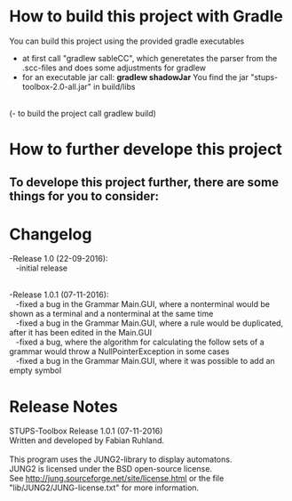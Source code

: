 How to build this project with Gradle
==============

You can build this project using the provided gradle executables<br>
 - at first call "gradlew sableCC", which generetates the parser from the .scc-files and does some adjustments for gradlew<br>
 - for an executable jar call: **gradlew shadowJar** You find the jar "stups-toolbox-2.0-all.jar" in build/libs<br><br>

(- to build the project call gradlew build)<br>

How to further develope this project
==============

To develope this project further, there are some things for you to consider:
-
Changelog
==============
-Release 1.0 (22-09-2016):<br>
&nbsp;&nbsp;&nbsp;-initial release<br><br>

-Release 1.0.1 (07-11-2016):<br>
&nbsp;&nbsp;&nbsp;-fixed a bug in the Grammar Main.GUI, where a nonterminal would be shown as a terminal and a nonterminal at the same time<br>
&nbsp;&nbsp;&nbsp;-fixed a bug in the Grammar Main.GUI, where a rule would be duplicated, after it has been edited in the Main.GUI<br>
&nbsp;&nbsp;&nbsp;-fixed a bug, where the algorithm for calculating the follow sets of a grammar would throw a NullPointerException in some cases<br>
&nbsp;&nbsp;&nbsp;-fixed a bug in the Grammar Main.GUI, where it was possible to add an empty symbol<br>

Release Notes
==============
STUPS-Toolbox Release 1.0.1 (07-11-2016)<br>
Written and developed by Fabian Ruhland.<br><br>
This program uses the JUNG2-library to display automatons.<br>
JUNG2 is licensed under the BSD open-source license.<br>
See http://jung.sourceforge.net/site/license.html or the file "lib/JUNG2/JUNG-license.txt" for more information.
